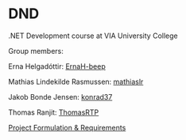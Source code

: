 # DND
.NET Development course at VIA University College

Group members:

Erna Helgadóttir: [ErnaH-beep](https://github.com/ErnaH-beep)

Mathias Lindekilde Rasmussen: [mathiaslr](https://github.com/mathiaslr)

Jakob Bonde Jensen: [konrad37](https://github.com/konrad37) 

Thomas Ranjit: [ThomasRTP](https://github.com/ThomasRTP)

[Project Formulation & Requirements](https://github.com/ErnaH-beep/DND/blob/3e7dc1c20a618e7c85b09669459ec1b9869cae78/Project%20Formulation%20%26%20Requirements.md)
